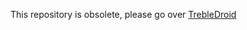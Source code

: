 This repository is obsolete, please go over [TrebleDroid](https://github.com/TrebleDroid/treble_experimentations)
